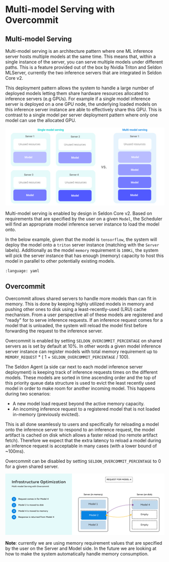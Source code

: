 # Multi-model Serving with Overcommit

## Multi-model Serving

Multi-model serving is an architecture pattern where one ML inference server hosts multiple models at the same time. This means that, within a single instance of the server, you can serve multiple models under different paths. This is a feature provided out of the box by Nvidia Triton and Seldon MLServer, currently the two inference servers that are integrated in Seldon Core v2.

This deployment pattern allows the system to handle a large number of deployed models letting them share hardware resources allocated to inference servers (e.g GPUs). For example if a single model inference server is deployed on a one GPU node, the underlying loaded models on this inference server instance are able to effectively share this GPU. This is contrast to a single model per server deployment pattern where only one model can use the allocated GPU. 


![Multi-model vs Single-model serving](mms.png)

Multi-model serving is enabled by design in Seldon Core v2. Based on requirements that are specified by the user on a given `Model`, the Scheduler will find an appropriate model inference server instance to load the model onto. 

In the below example, given that the model is `tensorflow`, the system will deploy the model onto a `triton` server instance (matching with the `Server` labels). Additionally as the model `memory` requirement is `100Ki`, the system will pick the server instance that has enough (memory) capacity to host this model in parallel to other potentially existing models. 


```{literalinclude} ../../../../samples/models/tfsimple1.yaml 
:language: yaml
```

## Overcommit

Overcommit allows shared servers to handle more models than can fit in memory. This is done by keeping highly utilized models in memory and pushing other ones to disk using a least-recently-used (LRU) cache mechanism. From a user perspective all of these models are registered and "ready" for to serve inference requests. If an inference request comes for a model that is unloaded, the system will reload the model first before forwarding the request to the inference server.

Overcommit is enabled by setting `SELDON_OVERCOMMIT_PERCENTAGE` on shared servers as is set by default at 10%. In other words a given model inference server instance can register models with total memory requirement up to `MEMORY_REQUEST` * ( 1 + `SELDON_OVERCOMMIT_PERCENTAGE` / 100).

The Seldon Agent (a side car next to each model inference server deployment) is keeping track of inference requests times on the different models. These models are sorted in time ascending order and the top of this priority queue data structure is used to evict the least recently used model in order to make room for another incoming model. This happens during two scenarios:
- A new model load request beyond the active memory capacity.
- An incoming inference request to a registered model that is not loaded in-memory (previously evicted).

This is all done seamlessly to users and specifically for reloading a model onto the inference server to respond to an inference request, the model artifact is cached on disk which allows a faster reload (no remote artifact fetch). Therefore we expect that the extra latency to reload a model during an inference request is acceptable in many cases (with a lower bound of ~100ms).

Overcommit can be disabled by setting `SELDON_OVERCOMMIT_PERCENTAGE` to 0 for a given shared server.

![Overcommit](overcommit.png)

**Note**: currently we are using memory requirement values that are specified by the user on the Server and Model side. In the future we are looking at how to make the system automatically handle memory consumption.